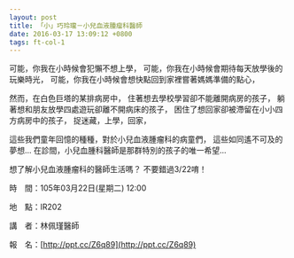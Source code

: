 ```yaml
---
layout: post
title: 「小」巧玲瓏－小兒血液腫瘤科醫師
date: 2016-03-17 13:09:12 +0800
tags: ft-col-1
---
```

可能，你我在小時候會犯懶不想上學，
可能，你我在小時候會期待每天放學後的玩樂時光，
可能，你我在小時候會想快點回到家裡嘗著媽媽準備的點心，

然而，在白色巨塔的某排病房中，
住著想去學校學習卻不能離開病房的孩子，
躺著想和朋友放學四處遊玩卻離不開病床的孩子，
困住了想回家卻被滯留在小小四方病房中的孩子，
捉迷藏，上學，回家，

這些我們童年回憶的種種，對於小兒血液腫瘤科的病童們，
這些如同遙不可及的夢想...
在診間，小兒血腫科醫師是那群特別的孩子的唯一希望...

想了解小兒血液腫瘤科的醫師生活嗎？
不要錯過3/22唷！

時　間：105年03月22日(星期二) 12:00

地　點：IR202

講　者：林佩瑾醫師

報　名：[http://ppt.cc/Z6q89](http://ppt.cc/Z6q89)
